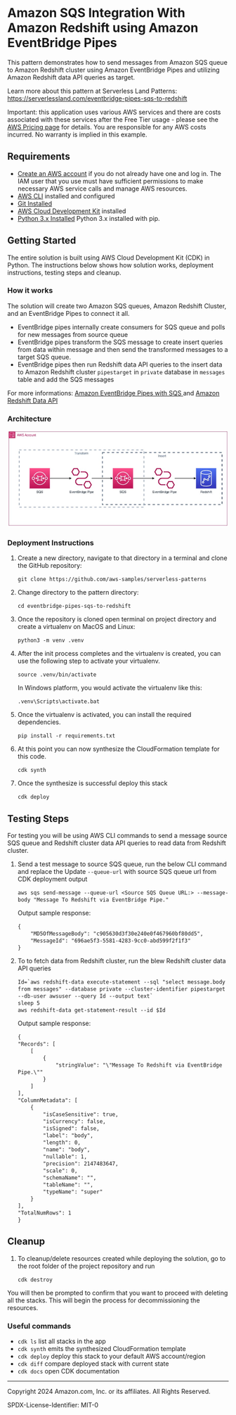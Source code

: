 # Amazon SQS Integration With Amazon Redshift using Amazon EventBridge Pipes 

This pattern demonstrates how to send messages from Amazon SQS queue to Amazon Redshift cluster using Amazon EventBridge Pipes and utilizing Amazon Redshift data API queries as target. 

Learn more about this pattern at Serverless Land Patterns: https://serverlessland.com/eventbridge-pipes-sqs-to-redshift

Important: this application uses various AWS services and there are costs associated with these services after the Free Tier usage - please see the [AWS Pricing page](https://aws.amazon.com/pricing/) for details. You are responsible for any AWS costs incurred. No warranty is implied in this example.

## Requirements

* [Create an AWS account](https://portal.aws.amazon.com/gp/aws/developer/registration/index.html) if you do not already have one and log in. The IAM user that you use must have sufficient permissions to make necessary AWS service calls and manage AWS resources.
* [AWS CLI](https://docs.aws.amazon.com/cli/latest/userguide/install-cliv2.html) installed and configured
* [Git Installed](https://git-scm.com/book/en/v2/Getting-Started-Installing-Git)
* [AWS Cloud Development Kit](https://docs.aws.amazon.com/cdk/v2/guide/getting_started.html) installed
* [Python 3.x Installed](https://www.python.org/) Python 3.x installed with pip.

## Getting Started
The entire solution is built using AWS Cloud Development Kit (CDK) in Python. The instructions below shows how solution works, deployment instructions, testing steps and cleanup.

### How it works
The solution will create two Amazon SQS queues, Amazon Redshift Cluster, and an EventBridge Pipes to connect it all.
- EventBridge pipes internally create consumers for SQS queue and polls for new messages from source queue 
- EventBridge pipes transform the SQS message to create insert queries from data within message and then send the transformed messages to a target SQS queue. 
- EventBridge pipes then run Redshift data API queries to the insert data to Amazon Redshift cluster `pipestarget` in `private` database in `messages` table and add the SQS messages

For more informations: [Amazon EventBridge Pipes with SQS ](https://docs.aws.amazon.com/eventbridge/latest/userguide/eb-pipes-sqs.html) and  [Amazon Redshift Data API ](https://docs.aws.amazon.com/redshift/latest/mgmt/data-api-calling-event-bridge.html)

### Architecture
![Alt text](SQS_Redshift_Pipe.jpg)

### Deployment Instructions

1. Create a new directory, navigate to that directory in a terminal and clone the GitHub repository:
    ``` 
    git clone https://github.com/aws-samples/serverless-patterns
    ```

2. Change directory to the pattern directory:
    ```
    cd eventbridge-pipes-sqs-to-redshift
    ```

3. Once the repository is cloned open terminal on project directory and create a virtualenv on MacOS and Linux:
    ```
    python3 -m venv .venv
    ```

4. After the init process completes and the virtualenv is created, you can use the following step to activate your virtualenv.
    ```
    source .venv/bin/activate
    ```

    In Windows platform, you would activate the virtualenv like this:
    ```
    .venv\Scripts\activate.bat
    ```

5. Once the virtualenv is activated, you can install the required dependencies.
    ```
    pip install -r requirements.txt
    ```

6. At this point you can now synthesize the CloudFormation template for this code.
    ```
    cdk synth
    ```

7. Once the synthesize is successful deploy this stack
    ```
    cdk deploy
    ```

## Testing Steps
For testing you will be using AWS CLI commands to send a message source SQS queue and Redshift cluster data API queries to read data from Redshift cluster.

1. Send a test message to source SQS queue, run the below CLI command and replace the Update `--queue-url` with source SQS queue url from CDK deployment output  
    ```
    aws sqs send-message --queue-url <Source SQS Queue URL:> --message-body "Message To Redshift via EventBridge Pipe."
    ```

    Output sample response:
    ```
    {
        "MD5OfMessageBody": "c905630d3f30e240e0f467960bf80dd5",
        "MessageId": "696ae5f3-5581-4283-9cc0-abd599f2f1f3"
    }
    ```

2. To to fetch data from Redshift cluster, run the blew Redshift cluster data API queries
    ```
    Id=`aws redshift-data execute-statement --sql "select message.body from messages" --database private --cluster-identifier pipestarget --db-user awsuser --query Id --output text` 
    sleep 5
    aws redshift-data get-statement-result --id $Id
    ```
    
    Output sample response:
    ```
    {
    "Records": [
        [
            {
                "stringValue": "\"Message To Redshift via EventBridge Pipe.\""
            }
        ]
    ],
    "ColumnMetadata": [
        {
            "isCaseSensitive": true,
            "isCurrency": false,
            "isSigned": false,
            "label": "body",
            "length": 0,
            "name": "body",
            "nullable": 1,
            "precision": 2147483647,
            "scale": 0,
            "schemaName": "",
            "tableName": "",
            "typeName": "super"
        }
    ],
    "TotalNumRows": 1
    }

    ```
    
## Cleanup 

1. To cleanup/delete resources created while deploying the solution, go to the root folder of the project repository and run 
    ```
    cdk destroy
    ```

You will then be prompted to confirm that you want to proceed with deleting all the stacks. This will begin the process for decommissioning the resources.

### Useful commands

 * `cdk ls`          list all stacks in the app
 * `cdk synth`       emits the synthesized CloudFormation template
 * `cdk deploy`      deploy this stack to your default AWS account/region
 * `cdk diff`        compare deployed stack with current state
 * `cdk docs`        open CDK documentation
----
Copyright 2024 Amazon.com, Inc. or its affiliates. All Rights Reserved.

SPDX-License-Identifier: MIT-0
